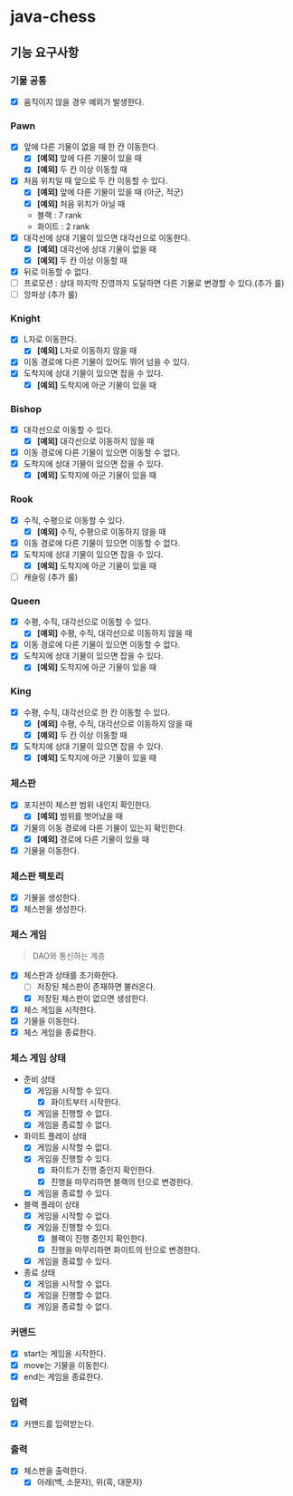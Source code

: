 # java-chess

## 기능 요구사항

### 기물 공통

- [x] 움직이지 않을 경우 예외가 발생한다.

### Pawn

- [x] 앞에 다른 기물이 없을 때 한 칸 이동한다.
    - [x] **[예외]** 앞에 다른 기물이 있을 때
    - [x] **[예외]** 두 칸 이상 이동할 때
- [x] 처음 위치일 때 앞으로 두 칸 이동할 수 있다.
    - [x] **[예외]** 앞에 다른 기물이 있을 때 (아군, 적군)
    - [x] **[예외]** 처음 위치가 아닐 때
    - 블랙 : 7 rank
    - 화이트 : 2 rank
- [x] 대각선에 상대 기물이 있으면 대각선으로 이동한다.
    - [x] **[예외]** 대각선에 상대 기물이 없을 때
    - [x] **[예외]** 두 칸 이상 이동할 때
- [x] 뒤로 이동할 수 없다.
- [ ] 프로모션 : 상대 마지막 진영까지 도달하면 다른 기물로 변경할 수 있다.(추가 룰)
- [ ] 앙파상 (추가 룰)

### Knight

- [x] L자로 이동한다.
    - [x] **[예외]** L자로 이동하지 않을 때
- [x] 이동 경로에 다른 기물이 있어도 뛰어 넘을 수 있다.
- [x] 도착지에 상대 기물이 있으면 잡을 수 있다.
    - [x] **[예외]** 도착지에 아군 기물이 있을 때

### Bishop

- [x] 대각선으로 이동할 수 있다.
    - [x] **[예외]** 대각선으로 이동하지 않을 때
- [x] 이동 경로에 다른 기물이 있으면 이동할 수 없다.
- [x] 도착지에 상대 기물이 있으면 잡을 수 있다.
    - [x] **[예외]** 도착지에 아군 기물이 있을 때

### Rook

- [x] 수직, 수평으로 이동할 수 있다.
    - [x] **[예외]** 수직, 수평으로 이동하지 않을 때
- [x] 이동 경로에 다른 기물이 있으면 이동할 수 없다.
- [x] 도착지에 상대 기물이 있으면 잡을 수 있다.
    - [x] **[예외]** 도착지에 아군 기물이 있을 때
- [ ] 캐슬링 (추가 룰)

### Queen

- [x] 수평, 수직, 대각선으로 이동할 수 있다.
    - [x] **[예외]** 수평, 수직, 대각선으로 이동하지 않을 때
- [x] 이동 경로에 다른 기물이 있으면 이동할 수 없다.
- [x] 도착지에 상대 기물이 있으면 잡을 수 있다.
    - [x] **[예외]** 도착지에 아군 기물이 있을 때

### King

- [x] 수평, 수직, 대각선으로 한 칸 이동할 수 있다.
    - [x] **[예외]** 수평, 수직, 대각선으로 이동하지 않을 때
    - [x] **[예외]** 두 칸 이상 이동할 때
- [x] 도착지에 상대 기물이 있으면 잡을 수 있다.
    - [x] **[예외]** 도착지에 아군 기물이 있을 때

### 체스판

- [x] 포지션이 체스판 범위 내인지 확인한다.
    - [x] **[예외]** 범위를 벗어났을 때
- [x] 기물의 이동 경로에 다른 기물이 있는지 확인한다.
    - [x] **[예외]** 경로에 다른 기물이 있을 때
- [x] 기물을 이동한다.

### 체스판 팩토리

- [x] 기물을 생성한다.
- [x] 체스판을 생성한다.

### 체스 게임

> DAO와 통신하는 계층

- [x] 체스판과 상태를 초기화한다.
    - [ ] 저장된 체스판이 존재하면 불러온다.
    - [x] 저장된 체스판이 없으면 생성한다.
- [x] 체스 게임을 시작한다.
- [x] 기물을 이동한다.
- [x] 체스 게임을 종료한다.

### 체스 게임 상태

- 준비 상태
    - [x] 게임을 시작할 수 있다.
        - [x] 화이트부터 시작한다.
    - [x] 게임을 진행할 수 없다.
    - [x] 게임을 종료할 수 없다.
- 화이트 플레이 상태
    - [x] 게임을 시작할 수 없다.
    - [x] 게임을 진행할 수 있다.
        - [x] 화이트가 진행 중인지 확인한다.
        - [x] 진행을 마무리하면 블랙의 턴으로 변경한다.
    - [x] 게임을 종료할 수 있다.
- 블랙 플레이 상태
    - [x] 게임을 시작할 수 없다.
    - [x] 게임을 진행할 수 있다.
        - [x] 블랙이 진행 중인지 확인한다.
        - [x] 진행을 마무리하면 화이트의 턴으로 변경한다.
    - [x] 게임을 종료할 수 있다.
- 종료 상태
    - [x] 게임을 시작할 수 없다.
    - [x] 게임을 진행할 수 없다.
    - [x] 게임을 종료할 수 없다.

### 커맨드

- [x] start는 게임을 시작한다.
- [x] move는 기물을 이동한다.
- [x] end는 게임을 종료한다.

### 입력

- [x] 커맨드를 입력받는다.

### 출력

- [x] 체스판을 출력한다.
    - [x] 아래(백, 소문자), 위(흑, 대문자)
